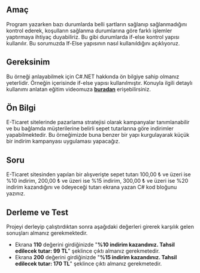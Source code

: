 ## Amaç
Program yazarken bazı durumlarda belli şartların sağlanıp sağlanmadığını kontrol ederek, koşulların sağlanma durumlarına göre farklı işlemler yaptırmaya ihtiyaç duyabiliriz. Bu gibi durumlarda if-else kontrol yapısı kullanılır. Bu sorumuzda If-Else yapısının nasıl kullanıldığını açıklıyoruz.


## Gereksinim
Bu örneği anlayabilmek için C#.NET hakkında ön bilgiye sahip olmanız yeterlidir. Örneğin içerisinde if-else yapısı kullanılmıştır. Konuyla ilgili detaylı kullanımı anlatan eğitim videomuza **[buradan](http://www.google.com/)** erişebilirsiniz.


## Ön Bilgi
E-Ticaret sitelerinde pazarlama stratejisi olarak kampanyalar tanımlanabilir ve bu bağlamda müşterilerine belirli sepet tutarlarına göre indirimler yapabilmektedir. Bu örneğimizde buna benzer bir yapı kurgulayarak küçük bir indirim kampanyası uygulaması yapacağız.


## Soru
E-Ticaret sitesinden yapılan bir alışverişte sepet tutarı 100,00 ₺ ve üzeri ise %10 indirim, 200,00 ₺ ve üzeri ise %15 indirim, 300,00 ₺ ve üzeri ise %20 indirim kazandığını ve ödeyeceği tutarı ekrana yazan C# kod bloğunu yazınız.


## Derleme ve Test
Projeyi derleyip çalıştırdıktan sonra aşağıdaki değerleri girerek karşılık gelen sonuşları almanız gerekmektedir.
- Ekrana **110** değerini girdiğinizde "**%10 indirim kazandınız. Tahsil edilecek tutar: 99 TL**" şeklince çıktı almanız gerekmetedir.
- Ekrana **200** değerini girdiğinizde "**%15 indirim kazandınız. Tahsil edilecek tutar: 170 TL**" şeklince çıktı almanız gerekmetedir.
